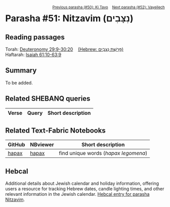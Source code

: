 <span style="float: right;"><sup> <a href="../50%20-%20Ki%20Ki%20Tavo">Previous parasha (#50): Ki Tavo</a> &nbsp;&nbsp; <a href="../52%20-%20Vayeilech">Next parasha (#52): Vayeilech</a></sup></span>

# Parasha #51: Nitzavim (נִצָּבִים)

## Reading passages

Torah: <a href="https://www.stepbible.org/?q=version=NASB2020|reference=Deut.29:9-30:20&options=HNVUG" target="_blank">Deuteronomy 29:9-30:20</a> &nbsp;&nbsp; <a href="https://tikkun.io/#/p/nitzavim" target="_blank">(Hebrew: פָּרָשַׁת נִצָּבִים)</a><br>
Haftarah: 
<a href="https://www.stepbible.org/?q=version=NASB2020|reference=Is.61:10-63:9&options=HNVUG" target="_blank">Isaiah 61:10-63:9</a>

## Summary

To be added.

## Related SHEBANQ queries

Verse | Query | Short description
--- | --- | --- 


## Related Text-Fabric Notebooks

GitHub | NBviewer | Short description
---|---|---
[hapax](hapax.ipynb) | <a href="https://nbviewer.org/github/tonyjurg/Parashot/blob/main/WeeklyParasha/51%20-%20Nitzavim/hapax.ipynb" target="_blank">hapax</a> | find unique words (*hapax legomena*)

## Hebcal

Additional details about Jewish calendar and holiday information, offering users a resource for tracking Hebrew dates, candle lighting times, and other relevant information in the Jewish calendar. <a href="https://www.hebcal.com/sedrot/nitzavim" target="_blank">Hebcal entry for parasha Nitzavim</a>.
